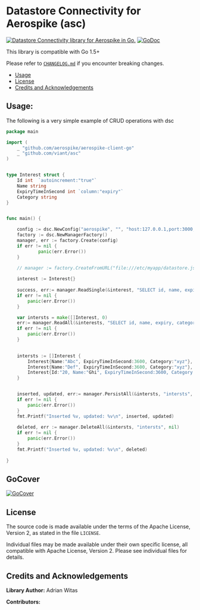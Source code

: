 # Datastore Connectivity for Aerospike (asc)


[![Datastore Connectivity library for Aerospike in Go.](https://goreportcard.com/badge/github.com/viant/asc)](https://goreportcard.com/report/github.com/viant/asc)
[![GoDoc](https://godoc.org/github.com/viant/asc?status.svg)](https://godoc.org/github.com/viant/asc)

This library is compatible with Go 1.5+

Please refer to [`CHANGELOG.md`](CHANGELOG.md) if you encounter breaking changes.

- [Usage](#Usage)
- [License](#License)
- [Credits and Acknowledgements](#Credits-and-Acknowledgements)





## Usage:


The following is a very simple example of CRUD operations with dsc

```go
package main

import (
    _ "github.com/aerospike/aerospike-client-go"
    _ "github.com/viant/asc"
)


type Interest struct {
	Id int	`autoincrement:"true"`
	Name string
	ExpiryTimeInSecond int `column:"expiry"`
	Category string
}


func main() {

	config := dsc.NewConfig("aerospike", "", "host:127.0.0.1,port:3000,namespace:test,generationColumnName:generation,dateLayout:2006-01-02 15:04:05.000")
	factory := dsc.NewManagerFactory()
	manager, err := factory.Create(config)
    if err != nil {
            panic(err.Error())
    }

  	// manager := factory.CreateFromURL("file:///etc/myapp/datastore.json")
  
    interest := Interest{}
    
    success, err:= manager.ReadSingle(&interest, "SELECT id, name, expiry, category FROM interests WHERE id = ?", []interface{}{id},nil)
	if err != nil {
        panic(err.Error())
	}

    var intersts = make([]Interest, 0)
    err:= manager.ReadAll(&interests, "SELECT id, name, expiry, category FROM interests", nil ,nil)
    if err != nil {
        panic(err.Error())
    }

    
    intersts := []Interest {
        Interest{Name:"Abc", ExpiryTimeInSecond:3600, Category:"xyz"},
        Interest{Name:"Def", ExpiryTimeInSecond:3600, Category:"xyz"},
        Interest{Id:"20, Name:"Ghi", ExpiryTimeInSecond:3600, Category:"xyz"},
    }


	inserted, updated, err:= manager.PersistAll(&intersts, "intersts", nil)
	if err != nil {
        panic(err.Error())
   	}
   	fmt.Printf("Inserted %v, updated: %v\n", inserted, updated)
  
    deleted, err := manager.DeleteAll(&intersts, "intersts", nil)
    if err != nil {
        panic(err.Error())
   	}
 	fmt.Printf("Inserted %v, updated: %v\n", deleted)
  
}
```

## GoCover

[![GoCover](https://gocover.io/github.com/viant/asc)](https://gocover.io/github.com/viant/asc)


<a name="License"></a>
## License

The source code is made available under the terms of the Apache License, Version 2, as stated in the file `LICENSE`.

Individual files may be made available under their own specific license,
all compatible with Apache License, Version 2. Please see individual files for details.


<a name="Credits-and-Acknowledgements"></a>

##  Credits and Acknowledgements

**Library Author:** Adrian Witas

**Contributors:**